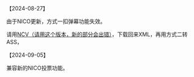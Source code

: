【2024-08-27】

由于NICO更新，方式一扣弹幕功能失效。

请用<a href="https://www.posite-c.com/uploader/ncv/src/?no=0438" target="_blank">NCV（请用这个版本，新的部分会出错）</a>，下载回来XML，再用方式二转ASS，

【2024-09-05】

兼容新的NICO投票功能。
